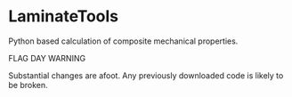 # LaminateTools
Python based calculation of composite mechanical properties.

FLAG DAY WARNING

Substantial changes are afoot. Any previously downloaded code is likely to be broken.
